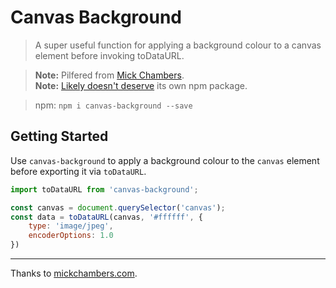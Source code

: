 # Canvas Background

> A super useful function for applying a background colour to a canvas element before invoking toDataURL.

> **Note:** Pilfered from [Mick Chambers](http://www.mikechambers.com/blog/2011/01/31/setting-the-background-color-when-generating-images-from-canvas-todataurl/).<br />
> **Note:** [Likely doesn't deserve](http://www.haneycodes.net/npm-left-pad-have-we-forgotten-how-to-program/) its own npm package.

> npm: `npm i canvas-background --save`

## Getting Started

Use `canvas-background` to apply a background colour to the `canvas` element before exporting it via `toDataURL`.

```javascript
import toDataURL from 'canvas-background';

const canvas = document.querySelector('canvas');
const data = toDataURL(canvas, '#ffffff', {
    type: 'image/jpeg',
    encoderOptions: 1.0
})
```

---

Thanks to [mickchambers.com](http://www.mikechambers.com/blog/2011/01/31/setting-the-background-color-when-generating-images-from-canvas-todataurl/).
